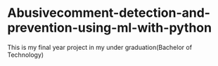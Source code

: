 # Abusivecomment-detection-and-prevention-using-ml-with-python
This is my final year project in my under graduation(Bachelor of Technology)
